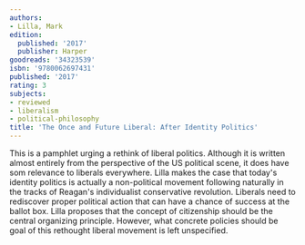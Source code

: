 ```yaml
---
authors:
- Lilla, Mark
edition:
  published: '2017'
  publisher: Harper
goodreads: '34323539'
isbn: '9780062697431'
published: '2017'
rating: 3
subjects:
- reviewed
- liberalism
- political-philosophy
title: 'The Once and Future Liberal: After Identity Politics'
---
```

This is a pamphlet urging a rethink of liberal politics. Although it is written almost entirely from the perspective of the US political scene, it does have som relevance to liberals everywhere. Lilla makes the case that today's identity politics  is actually a non-political movement following naturally in the tracks of Reagan's individualist conservative revolution. Liberals need to rediscover proper political action that can have a chance of success at the ballot box. Lilla proposes that the concept of citizenship should be the central organizing principle. However, what concrete policies should be goal of this rethought liberal movement is left unspecified.
